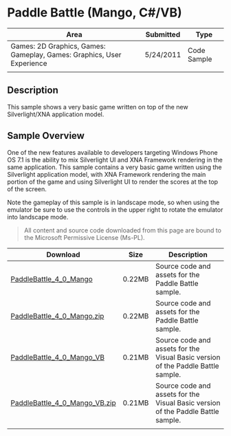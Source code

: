
# Paddle Battle (Mango, C#/VB)

|Area|Submitted|Type|
|-|-|-|
Games: 2D Graphics, Games: Gameplay, Games: Graphics, User Experience|5/24/2011|Code Sample
||||

## Description

This sample shows a very basic game written on top of the new Silverlight/XNA application model.

## Sample Overview

One of the new features available to developers targeting Windows Phone OS 7.1 is the ability to mix Silverlight UI and XNA Framework rendering in the same application. This sample contains a very basic game written using the Silverlight application model, with XNA Framework rendering the main portion of the game and using Silverlight UI to render the scores at the top of the screen.

Note the gameplay of this sample is in landscape mode, so when using the emulator be sure to use the controls in the upper right to rotate the emulator into landscape mode.

> All content and source code downloaded from this page are bound to the Microsoft Permissive License (Ms-PL).

Download | Size | Description
---|---|---|
[PaddleBattle_4_0_Mango](https://github.com/simondarksidej/XNAGameStudio/tree/master/Samples/PaddleBattle_4_0_Mango) | 0.22MB | Source code and assets for the Paddle Battle sample.
[PaddleBattle_4_0_Mango.zip](https://github.com/simondarksidej/XNAGameStudioZips/raw/zips/PaddleBattle_4_0_Mango.zip) | 0.22MB | Source code and assets for the Paddle Battle sample.
[PaddleBattle_4_0_Mango_VB](https://github.com/simondarksidej/XNAGameStudio/tree/master/Samples/PaddleBattle_4_0_Mango_VB) | 0.21MB | Source code and assets for the Visual Basic version of the Paddle Battle sample.
[PaddleBattle_4_0_Mango_VB.zip](https://github.com/simondarksidej/XNAGameStudioZips/raw/zips/PaddleBattle_4_0_Mango_VB.zip) | 0.21MB | Source code and assets for the Visual Basic version of the Paddle Battle sample.
||||

